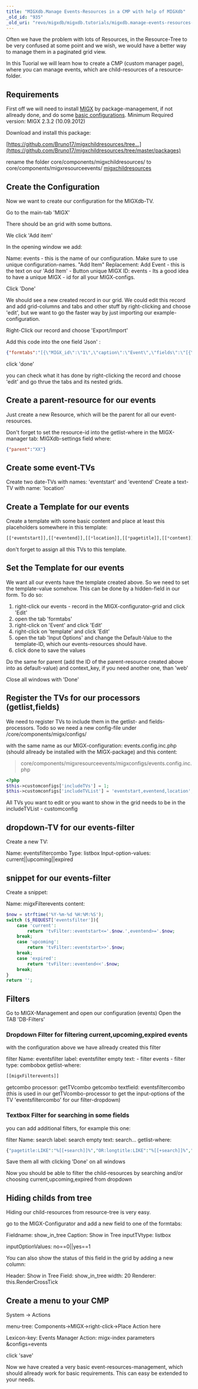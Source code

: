 ```yaml
---
title: "MIGXdb.Manage Events-Resources in a CMP with help of MIGXdb"
_old_id: "935"
_old_uri: "revo/migxdb/migxdb.tutorials/migxdb.manage-events-resources-in-a-cmp-with-help-of-migxdb"
---
```


Often we have the problem with lots of Resources, in the Resource-Tree to be very confused at some point and we wish, we would have a better way to manage them in a paginated grid view.

In this Tuorial we will learn how to create a CMP (custom manager page),
 where you can manage events, which are child-resources of a resource-folder.

## Requirements

First off we will need to install [MIGX](extras/migx "MIGX") by package-management, if not allready done, and do some [basic configurations](extras/migxdb/migxdb.configuration "MIGXdb.Configuration").
Minimum Required version: MIGX 2.3.2 (10.09.2012)

Download and install this package:

[https://github.com/Bruno17/migxchildresources/tree...](https://github.com/Bruno17/migxchildresources/tree/master/packages)

rename the folder core/components/migxchildresources/ to core/components/migxresourceevents/
[migxchildresources](https://github.com/Bruno17/migxchildresources/tree/master/packages)

## Create the Configuration

Now we want to create our configuration for the MIGXdb-TV.

Go to the main-tab 'MIGX'

There should be an grid with some buttons.

We click 'Add item'

In the opening window we add:

Name: events - this is the name of our configuration. Make sure to use unique configuration-names.
"Add Item" Replacement: Add Event - this is the text on our 'Add Item' - Button
unique MIGX ID: events - Its a good idea to have a unique MIGX - id for all your MIGX-configs.

Click 'Done'

We should see a new created record in our grid.
We could edit this record and add grid-columns and tabs and other stuff by right-clicking and choose 'edit', but we want to go the faster way by just importing our example-configuration.

Right-Click our record and choose 'Export/Import'

Add this code into the one field 'Json' :

``` json
{"formtabs":"[{\"MIGX_id\":\"1\",\"caption\":\"Event\",\"fields\":\"[{\\\"MIGX_id\\\":\\\"1\\\",\\\"field\\\":\\\"pagetitle\\\",\\\"caption\\\":\\\"Pagetitle\\\",\\\"inputTV\\\":\\\"\\\",\\\"inputTVtype\\\":\\\"\\\",\\\"configs\\\":\\\"\\\",\\\"sourceFrom\\\":\\\"config\\\",\\\"sources\\\":\\\"\\\",\\\"inputOptionValues\\\":\\\"\\\",\\\"default\\\":\\\"\\\"},{\\\"MIGX_id\\\":\\\"7\\\",\\\"field\\\":\\\"location\\\",\\\"caption\\\":\\\"Location\\\",\\\"inputTV\\\":\\\"\\\",\\\"inputTVtype\\\":\\\"\\\",\\\"configs\\\":\\\"\\\",\\\"sourceFrom\\\":\\\"config\\\",\\\"sources\\\":\\\"\\\",\\\"inputOptionValues\\\":\\\"\\\",\\\"default\\\":\\\"\\\"},{\\\"MIGX_id\\\":\\\"3\\\",\\\"field\\\":\\\"eventstart\\\",\\\"caption\\\":\\\"Start\\\",\\\"inputTV\\\":\\\"\\\",\\\"inputTVtype\\\":\\\"date\\\",\\\"configs\\\":\\\"\\\",\\\"sourceFrom\\\":\\\"config\\\",\\\"sources\\\":\\\"\\\",\\\"inputOptionValues\\\":\\\"\\\",\\\"default\\\":\\\"\\\"},{\\\"MIGX_id\\\":\\\"4\\\",\\\"field\\\":\\\"eventend\\\",\\\"caption\\\":\\\"End\\\",\\\"inputTV\\\":\\\"\\\",\\\"inputTVtype\\\":\\\"date\\\",\\\"configs\\\":\\\"\\\",\\\"sourceFrom\\\":\\\"config\\\",\\\"sources\\\":\\\"\\\",\\\"inputOptionValues\\\":\\\"\\\",\\\"default\\\":\\\"\\\"},{\\\"MIGX_id\\\":\\\"5\\\",\\\"field\\\":\\\"template\\\",\\\"caption\\\":\\\"\\\",\\\"inputTV\\\":\\\"\\\",\\\"inputTVtype\\\":\\\"hidden\\\",\\\"configs\\\":\\\"\\\",\\\"sourceFrom\\\":\\\"config\\\",\\\"sources\\\":\\\"\\\",\\\"inputOptionValues\\\":\\\"\\\",\\\"default\\\":\\\"6\\\"},{\\\"MIGX_id\\\":\\\"2\\\",\\\"field\\\":\\\"parent\\\",\\\"caption\\\":\\\"\\\",\\\"inputTV\\\":\\\"\\\",\\\"inputTVtype\\\":\\\"hidden\\\",\\\"configs\\\":\\\"\\\",\\\"sourceFrom\\\":\\\"config\\\",\\\"sources\\\":\\\"\\\",\\\"inputOptionValues\\\":\\\"\\\",\\\"default\\\":\\\"25\\\"},{\\\"MIGX_id\\\":\\\"6\\\",\\\"field\\\":\\\"context_key\\\",\\\"caption\\\":\\\"\\\",\\\"inputTV\\\":\\\"\\\",\\\"inputTVtype\\\":\\\"hidden\\\",\\\"configs\\\":\\\"\\\",\\\"sourceFrom\\\":\\\"config\\\",\\\"sources\\\":\\\"\\\",\\\"inputOptionValues\\\":\\\"\\\",\\\"default\\\":\\\"web\\\"}]\"},{\"MIGX_id\":\"2\",\"caption\":\"Content\",\"fields\":\"[{\\\"MIGX_id\\\":\\\"1\\\",\\\"field\\\":\\\"content\\\",\\\"caption\\\":\\\"Content\\\",\\\"inputTV\\\":\\\"\\\",\\\"inputTVtype\\\":\\\"richtext\\\",\\\"configs\\\":\\\"\\\",\\\"sourceFrom\\\":\\\"config\\\",\\\"sources\\\":\\\"\\\",\\\"inputOptionValues\\\":\\\"\\\",\\\"default\\\":\\\"\\\"}]\"}]","contextmenus":"","actionbuttons":"addItem||toggletrash","columnbuttons":"update||publish||unpublish||recall_remove_delete","filters":"[{\"MIGX_id\":\"1\",\"name\":\"eventsfilter\",\"label\":\"eventsfilter\",\"emptytext\":\"-- Filter Events --\",\"type\":\"combobox\",\"getlistwhere\":\"[[migxFilterevents]]\",\"getcomboprocessor\":\"getTVcombo\",\"combotextfield\":\"eventsfiltercombo\",\"comboidfield\":\"\",\"comboparent\":\"\"}]","extended":{"migx_add":"Create Event","formcaption":"Event","win_id":"events","multiple_formtabs":"","packageName":"migxresourceevents","classname":"modResource","task":"","getlistsort":"","getlistsortdir":"","use_custom_prefix":"0","prefix":"","grid":"","gridload_mode":"1","check_resid":"1","check_resid_TV":"","join_alias":"","getlistwhere":"{\"parent\":\"25\"}","joins":"","cmpmaincaption":"Events","cmptabcaption":"Events","cmptabdescription":"Manage your events here","cmptabcontroller":""},"columns":"[{\"MIGX_id\":\"1\",\"header\":\"ID\",\"dataIndex\":\"id\",\"width\":\"10\",\"renderer\":\"\",\"sortable\":\"true\",\"show_in_grid\":\"1\"},{\"MIGX_id\":\"2\",\"header\":\"Pagetitle\",\"dataIndex\":\"pagetitle\",\"width\":\"30\",\"renderer\":\"this.renderRowActions\",\"sortable\":\"true\",\"show_in_grid\":\"1\"},{\"MIGX_id\":\"7\",\"header\":\"Location\",\"dataIndex\":\"location\",\"width\":\"20\",\"renderer\":\"\",\"sortable\":\"false\",\"show_in_grid\":\"1\"},{\"MIGX_id\":\"5\",\"header\":\"Start\",\"dataIndex\":\"eventstart\",\"width\":\"20\",\"renderer\":\"this.renderDate\",\"sortable\":\"true\",\"show_in_grid\":\"1\"},{\"MIGX_id\":\"6\",\"header\":\"End\",\"dataIndex\":\"eventend\",\"width\":\"20\",\"renderer\":\"this.renderDate\",\"sortable\":\"true\",\"show_in_grid\":\"1\"},{\"MIGX_id\":\"4\",\"header\":\"Published\",\"dataIndex\":\"published\",\"width\":\"10\",\"renderer\":\"this.renderCrossTick\",\"sortable\":\"false\",\"show_in_grid\":\"1\"},{\"MIGX_id\":\"3\",\"header\":\"\",\"dataIndex\":\"deleted\",\"width\":\"\",\"renderer\":\"\",\"sortable\":\"false\",\"show_in_grid\":\"0\"}]"}
```

click 'done'

you can check what it has done by right-clicking the record and choose 'edit' and go thrue the tabs and its nested grids.

## Create a parent-resource for our events

Just create a new Resource, which will be the parent for all our event-resources.

Don't forget to set the resource-id into the getlist-where in the MIGX-manager
tab: MIGXdb-settings
field where:

``` json
{"parent":"XX"}
```

## Create some event-TVs

Create two date-TVs with names: 'eventstart' and 'eventend'
Create a text-TV with name: 'location'

## Create a Template for our events

Create a template with some basic content and place at least this placeholders somewhere in this template:

``` php
[[*eventstart]],[[*eventend]],[[*location]],[[*pagetitle]],[[*content]]
```

don't forget to assign all this TVs to this template.

## Set the Template for our events

We want all our events have the template created above. So we need to set the template-value somehow.
This can be done by a hidden-field in our form.
To do so:

1. right-click our events - record in the MIGX-configurator-grid and click 'Edit'
2. open the tab 'formtabs'
3. right-click on 'Event' and click 'Edit'
4. right-click on 'template' and click 'Edit'
5. open the tab 'Input Options' and change the Default-Value to the template-ID, which our events-resources should have.
6. click done to save the values

Do the same for parent (add the ID of the parent-resource created above into as default-value) and context\_key, if you need another one, than 'web'

Close all windows with 'Done'

## Register the TVs for our processors (getlist,fields)

We need to register TVs to include them in the getlist- and fields-processors.
Todo so we need a new config-file under /core/components/migx/configs/

with the same name as our MIGX-configuration: events.config.inc.php (should allready be installed with the MIGX-package) and this content:

>core/components/migxresourceevents/migxconfigs/events.config.inc.php

``` php
<?php
$this->customconfigs['includeTVs'] = 1;
$this->customconfigs['includeTVList'] = 'eventstart,eventend,location';
```

All TVs you want to edit or you want to show in the grid needs to be in the includeTVList - customconfig

## dropdown-TV for our events-filter

Create a new TV:

Name: eventsfiltercombo
Type: listbox
Input-option-values:
current||upcoming||expired

## snippet for our events-filter

Create a snippet:

Name: migxFilterevents
content:

``` php
$now = strftime('%Y-%m-%d %H:%M:%S');
switch ($_REQUEST['eventsfilter']){
    case 'current':
        return 'tvFilter::eventstart<='.$now.',eventend>='.$now;
    break;
    case 'upcoming':
        return 'tvFilter::eventstart>>'.$now;
    break;
    case 'expired':
        return 'tvFilter::eventend<<'.$now;
    break;
}
return '';
```

## Filters

Go to MIGX-Management and open our configuration (events)
Open the TAB 'DB-Filters'

### Dropdown Filter for filtering current,upcoming,expired events

with the configuration above we have allready created this filter

filter Name: eventsfilter
label: eventsfilter
empty text: - filter events -
filter type: combobox
getlist-where:

``` php
[[migxFilterevents]]
```

getcombo processor: getTVcombo
getcombo textfield: eventsfiltercombo (this is used in our getTVcombo-processor to get the input-options of the TV 'eventsfiltercombo' for our filter-dropdown)

### Textbox Filter for searching in some fields

you can add additional filters, for example this one:

filter Name: search
label: search
empty text: search...
getlist-where:

``` php
{"pagetitle:LIKE":"%[[+search]]%","OR:longtitle:LIKE":"%[[+search]]%","OR:content:LIKE":"%[[+search]]%"}
```

Save them all with clicking 'Done' on all windows

Now you should be able to filter the child-resources by searching and/or choosing current,upcoming,expired from dropdown

## Hiding childs from tree

Hiding our child-resources from resource-tree is very easy.

go to the MIGX-Configurator and add a new field to one of the formtabs:

Fieldname: show\_in\_tree
Caption: Show in Tree
inputTVtype: listbox

inputOptionValues: no==0||yes==1

You can also show the status of this field in the grid by adding a new column:

Header: Show in Tree
Field: show\_in\_tree
width: 20
Renderer: this.RenderCrossTick

## Create a menu to your CMP

System -> Actions

menu-tree:
Components->MIGX->right-click->Place Action here

Lexicon-key: Events Manager
Action: migx-index
parameters &configs=events

click 'save'

Now we have created a very basic event-resources-management, which should allready work for basic requirements.
This can easy be extended to your needs.
